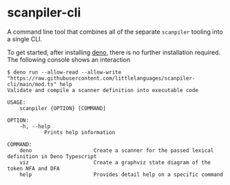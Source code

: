 # scanpiler-cli

A command line tool that combines all of the separate `scanpiler` tooling into a single CLI.

To get started, after installing [deno](https://deno.land), there is no further installation required.  The following console shows an interaction

```
$ deno run --allow-read --allow-write "https://raw.githubusercontent.com/littlelanguages/scanpiler-cli/main/mod.ts" help
Validate and compile a scanner definition into executable code

USAGE:
    scanpiler {OPTION} [COMMAND]

OPTION:
    -h, --help
            Prints help information

COMMAND:
    deno                    Create a scanner for the passed lexical definition in Deno Typescript
    viz                     Create a graphviz state diagram of the token NFA and DFA
    help                    Provides detail help on a specific command
```
